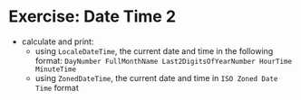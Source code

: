 # Exercise: Date Time 2
* calculate and print:
  * using `LocaleDateTime`, the current date and time in the following format: `DayNumber FullMonthName Last2DigitsOfYearNumber HourTime MinuteTime`
  * using `ZonedDateTime`, the current date and time in `ISO Zoned Date Time` format

